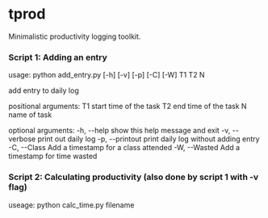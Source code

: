# tprod
Minimalistic productivity logging toolkit.

### Script 1: Adding an entry

usage: python add_entry.py [-h] [-v] [-p] [-C] [-W] T1 T2 N

add entry to daily log

positional arguments:
  T1              start time of the task
  T2              end time of the task
  N               name of task

optional arguments:
  -h, --help      show this help message and exit
  -v, --verbose   print out daily log
  -p, --printout  print daily log without adding entry
  -C, --Class     Add a timestamp for a class attended
  -W, --Wasted    Add a timestamp for time wasted

### Script 2: Calculating productivity (also done by script 1 with -v flag)

useage: python calc_time.py filename